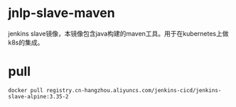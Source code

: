 # jnlp-slave-maven
jenkins slave镜像，本镜像包含java构建的maven工具。用于在kubernetes上做k8s的集成。
# pull
```
docker pull registry.cn-hangzhou.aliyuncs.com/jenkins-cicd/jenkins-slave-alpine:3.35-2
```